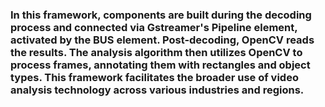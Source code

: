 ### In this framework, components are built during the decoding process and connected via Gstreamer's Pipeline element, activated by the BUS element. Post-decoding, OpenCV reads the results. The analysis algorithm then utilizes OpenCV to process frames, annotating them with rectangles and object types. This framework facilitates the broader use of video analysis technology across various industries and regions.
